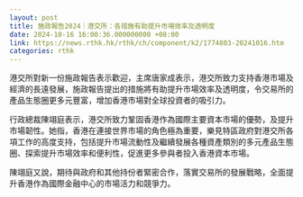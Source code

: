 ```yaml
---
layout: post
title: 施政報告2024｜港交所：各措施有助提升市場效率及透明度
date: 2024-10-16 16:00:36.000000000 +08:00
link: https://news.rthk.hk/rthk/ch/component/k2/1774803-20241016.htm
categories: rthk
---
```


港交所對新一份施政報告表示歡迎，主席唐家成表示，港交所致力支持香港市場及經濟的長遠發展，施政報告提出的措施將有助提升市場效率及透明度，令交易所的產品生態圈更多元豐富，增加香港市場對全球投資者的吸引力。

行政總裁陳翊庭表示，港交所致力鞏固香港作為國際主要資本市場的優勢，及提升市場韌性。她指，香港在連接世界市場的角色極為重要，樂見特區政府對港交所各項工作的高度支持，包括提升市場流動性及繼續發展各種資產類別的多元產品生態圈、探索提升市場效率和便利性，促進更多參與者投入香港資本市場。

陳翊庭又說，期待與政府和其他持份者緊密合作，落實交易所的發展戰略，全面提升香港作為國際金融中心的市場活力和競爭力。

